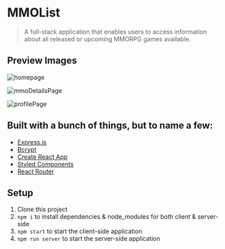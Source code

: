 # MMOList

> A full-stack application that enables users to access information about all released or upcoming MMORPG games available.

## Preview Images

![homepage](https://user-images.githubusercontent.com/48611390/244658537-ea990580-7407-494f-bbb4-9ae11ffdde53.png)

![mmoDetailsPage](https://user-images.githubusercontent.com/48611390/244658712-888002b5-fdcf-4795-a3a6-4af79becae36.png)

![profilePage](https://user-images.githubusercontent.com/48611390/244658796-6f23689e-f108-4b98-8691-9f0e0d04ca73.png)

## Built with a bunch of things, but to name a few:

- [Express.js](https://github.com/expressjs/express)
- [Bcrypt](https://github.com/kelektiv/node.bcrypt.js/)
- [Create React App](https://github.com/facebook/create-react-app)
- [Styled Components](https://github.com/styled-components/styled-components)
- [React Router](https://github.com/remix-run/react-router)

## Setup

1. Clone this project
2. `npm i` to install dependencies & node_modules for both client & server-side
3. `npm start` to start the client-side application
4. `npm run server` to start the server-side application
